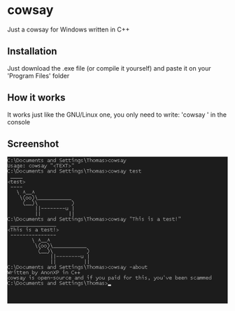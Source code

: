 # cowsay

Just a cowsay for Windows written in C++

## Installation

Just download the .exe file (or compile it yourself) and paste it on your 'Program Files' folder

## How it works

It works just like the GNU/Linux one, you only need to write: 'cowsay <TEXT>' in the console

## Screenshot
![alt tag](screenshot1.png)
